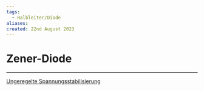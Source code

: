 ```yaml
---
tags:
  - Halbleiter/Diode
aliases: 
created: 22nd August 2023
---
```


# Zener-Diode

---

[Ungeregelte Spannungsstabilisierung](../Stromversorgungseinheiten/Ungeregelte%20Spannungsstabilisierung.md)